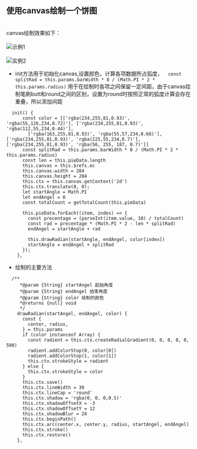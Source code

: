 ## 使用canvas绘制一个饼图
<br/>canvas绘制效果如下：</br>
<br/>![示例1](http://git.thunisoft.com/DaLianHuaYu/FEManage/fesnippet/raw/master/%E5%8F%AF%E5%A4%8D%E7%94%A8%E7%BB%84%E4%BB%B6%E5%BA%93/%E4%BD%BF%E7%94%A8canvas%E6%89%8B%E5%86%99%E4%B8%80%E4%B8%AA%E9%A5%BC%E5%9B%BE/demo1.png)</br>
<br/>![实例2](http://git.thunisoft.com/DaLianHuaYu/FEManage/fesnippet/raw/master/%E5%8F%AF%E5%A4%8D%E7%94%A8%E7%BB%84%E4%BB%B6%E5%BA%93/%E4%BD%BF%E7%94%A8canvas%E6%89%8B%E5%86%99%E4%B8%80%E4%B8%AA%E9%A5%BC%E5%9B%BE/demo2.png)</br>

- init方法用于初始化canvas,设置颜色，计算各项数据所占弧度，`  const splitRad = this.params.barWidth * 8 / (Math.PI * 2 * this.params.radius)` 用于在绘制时各项之间保留一定间距，由于canvas绘制笔刷butt和round之间的区别，设置为round时按照正常的弧度计算会存在重叠，所以添加间距
```
  init() {
      const color = [['rgba(234,255,81,0.93)', 'rgba(55,126,234,0.72)'], ['rgba(234,255,81,0.93)', 'rgba(112,55,234,0.44)'],
        ['rgba(163,255,81,0.93)', 'rgba(55,57,234,0.68)'], ['rgba(234,255,81,0.93)', 'rgba(225,55,234,0.7)'], ['rgba(234,255,81,0.93)', 'rgba(56, 255, 187, 0.7)']]
      const splitRad = this.params.barWidth * 8 / (Math.PI * 2 * this.params.radius)
      const len = this.pieData.length
      this.canvas = this.$refs.ec
      this.canvas.width = 284
      this.canvas.height = 284
      this.ctx = this.canvas.getContext('2d')
      this.ctx.translate(0, 0);
      let startAngle = Math.PI
      let endAngel = 0
      const totalCount = getTotalCount(this.pieData)

      this.pieData.forEach((item, index) => {
        const precentage = (parseInt(item.value, 10) / totalCount)
        const rad = precentage * (Math.PI * 2 - len * splitRad)
        endAngel = startAngle + rad

        this.drawRadian(startAngle, endAngel, color[index])
        startAngle = endAngel + splitRad
      });
    },

```
- 绘制的主要方法
```
  /**
     *@param {String} startAngel 起始角度
     *@param {String} endAngel 结束角度
     *@param {String} color 绘制的颜色
     *@returns {null} void
     */
    drawRadian(startAngel, endAngel, color) {
      const {
        center, radius,
      } = this.params
      if (color instanceof Array) {
        const radient = this.ctx.createRadialGradient(0, 0, 0, 0, 0, 500)
        radient.addColorStop(0, color[0])
        radient.addColorStop(1, color[1])
        this.ctx.strokeStyle = radient
      } else {
        this.ctx.strokeStyle = color
      }
      this.ctx.save()
      this.ctx.lineWidth = 30
      this.ctx.lineCap = 'round'
      this.ctx.shadow = 'rgba(0, 0, 0,0.5)'
      this.ctx.shadowOffsetX = -3
      this.ctx.shadowOffsetY = 12
      this.ctx.shadowBlur = 24
      this.ctx.beginPath()
      this.ctx.arc(center.x, center.y, radius, startAngel, endAngel)
      this.ctx.stroke()
      this.ctx.restore()
    },
```
